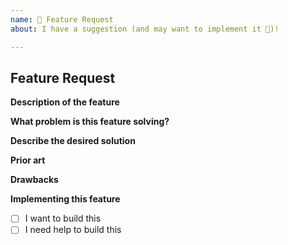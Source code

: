 ```yaml
---
name: 🚀 Feature Request
about: I have a suggestion (and may want to implement it 🙂)!

---
```


## Feature Request

**Description of the feature**

**What problem is this feature solving?**
<!-- A clear and concise description of why this feature would be beneficial-->

**Describe the desired solution**
<!-- A clear and concise description of what you want to happen. -->

**Prior art**
<!-- Describe alternatives you've considered, if applicable -->

**Drawbacks**
<!-- What potential side effects or negative impacts could this feature introduce? -->

**Implementing this feature**

- [ ] I want to build this
- [ ] I need help to build this
